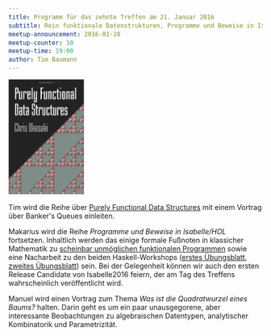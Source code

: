```yaml
---
title: Programm für das zehnte Treffen am 21. Januar 2016
subtitle: Rein funktionale Datenstrukturen, Programme und Beweise in Isabelle/HOL, Quadratwurzeln von Bäumen
meetup-announcement: 2016-01-28
meetup-counter: 10
meetup-time: 19:00
author: Tim Baumann
---
```


<div class="right">
  <img width="150" src="/images/pfds.jpg" />
</div>

Tim wird die Reihe über [Purely Functional Data Structures](https://www.cs.cmu.edu/~rwh/theses/okasaki.pdf) mit einem Vortrag über Banker's Queues einleiten.

Makarius wird die Reihe *Programme und Beweise in Isabelle/HOL* fortsetzen.
Inhaltlich werden das einige formale Fußnoten in klassicher Mathematik
zu [scheinbar unmöglichen funktionalen
Programmen](https://www.youtube.com/watch?v=F53aOAW9PBo)
sowie eine Nacharbeit zu
den beiden Haskell-Workshops ([erstes
Übungsblatt](https://curry-club-aux.github.io/haskell-workshop/uebung.pdf),
[zweites
Übungsblatt](https://curry-club-aux.github.io/haskell-workshop/uebung2.pdf))
sein. Bei der Gelegenheit können wir auch den ersten Release Candidate von
Isabelle2016 feiern, der am Tag des Treffens wahrscheinlich veröffentlicht
wird.

Manuel wird einen Vortrag zum Thema *Was ist die Quadratwurzel eines Baums?*
halten. Darin geht es um ein paar unausgegorene, aber interessante
Beobachtungen zu algebraischen Datentypen, analytischer Kombinatorik und
Parametrizität.
